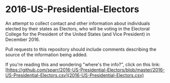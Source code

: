 # 2016-US-Presidential-Electors

An attempt to collect contact and other information about individuals elected by their states as Electors, who will be voting in the Electoral College for the President of the United States (and Vice President) in December 2016.

Pull requests to this repository should include comments describing the source of the information being added.

If you're reading this and wondering "where's the info?", click on this link: [https://github.com/sparr/2016-US-Presidential-Electors/blob/master/2016-US-Presidential-Electors.csv](2016-US-Presidential-Electors.csv)